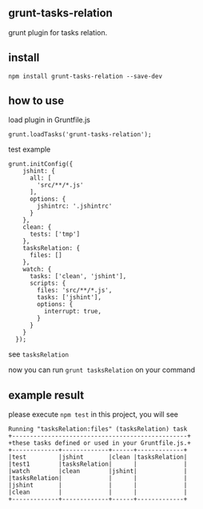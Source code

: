 ## grunt-tasks-relation
grunt plugin for tasks relation.

## install
```
npm install grunt-tasks-relation --save-dev
```

## how to use
load plugin in Gruntfile.js
```
grunt.loadTasks('grunt-tasks-relation');

```
test example 
```
grunt.initConfig({
    jshint: {
      all: [
        'src/**/*.js'
      ],
      options: {
        jshintrc: '.jshintrc'
      }
    },
    clean: {
      tests: ['tmp']
    },
    tasksRelation: {
      files: []
    },
    watch: {
      tasks: ['clean', 'jshint'],
      scripts: {
        files: 'src/**/*.js',
        tasks: ['jshint'],
        options: {
          interrupt: true,
        }
      }
    }
  });
```

see ```tasksRelation```

now you can run ```grunt tasksRelation``` on your command

## example result
please execute ```npm test``` in this project, you will see

```
Running "tasksRelation:files" (tasksRelation) task
+-------------------------------------------------+
+these tasks defined or used in your Gruntfile.js.+
+-------------+-------------+------+-------------+
|test         |jshint       |clean |tasksRelation|
|test1        |tasksRelation|      |             |
|watch        |clean        |jshint|             |
|tasksRelation|             |      |             |
|jshint       |             |      |             |
|clean        |             |      |             |
+-------------+-------------+------+-------------+
```